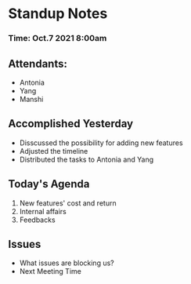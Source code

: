 # Standup Notes
### Time: Oct.7 2021 8:00am
## Attendants:
- Antonia
- Yang
- Manshi

## Accomplished Yesterday
- Disscussed the possibility for adding new features
- Adjusted the timeline
- Distributed the tasks to Antonia and Yang

## Today's Agenda
1. New features' cost and return
2. Internal affairs
3. Feedbacks

## Issues
- What issues are blocking us?
- Next Meeting Time
